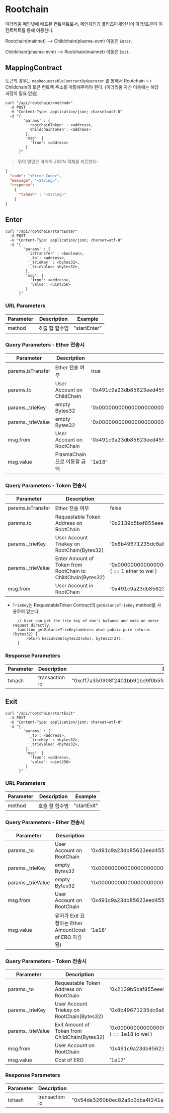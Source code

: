 # Rootchain

이더리움 메인넷에 배포된 컨트렉트로서, 메인체인과 플라즈마체인사이 이더/토큰이 이 컨트렉트를 통해 이동한다.

Rootchain(mainnet) --> Childchain(plasma-evm) 이동은 `Enter`.

Childchain(plasma-evm) --> Rootchain(mainnet) 이동은 `Exit`.


## MappingContract 
토큰의 경우는 `mapRequestableContractByOperator` 를 통해서 Rootchain <-> Childchain의 토큰 컨트렉 주소를 매핑해주어야 한다.
(이더리움 자산 이동에는 해당 과정이 필요 없음)

```shell
curl "/api/rootchain/<method>"
  -X POST
  -H "Content-Type: application/json; charset=utf-8"
  -d "{
        'params' : {
          'rootchainToken' : <address>,
          'childchainToken': <address>
         },
         'msg': {
           'from': <address>
         }
      }"
```

> 위의 명령은 아래의 JSON 객체를 리턴한다:

```json
{
  "code": "<Error_Code>",
  "message": "<String>",
  "response":
    {
      "txhash" : "<String>"
    }  
}
```

## Enter

```shell
curl "/api/rootchain/startEnter"
  -X POST
  -H "Content-Type: application/json; charset=utf-8"
  -d "{
        'params' : {
          'isTransfer' : <boolean>,
          '_to': <address>,
          '_trieKey' : <bytes32>,
          '_trieValue: <bytes32>,
         },
         'msg': {
           'from': <address>,
           'value': <uint256>
         }
      }"
```

### URL Parameters

Parameter |  Description | Example
--------- |  ----------- | -----------
method | 호출 할 함수명 | "startEnter"

### Query Parameters - Ether 전송시

Parameter |  Description | Example
--------- |  ----------- | -----------
params.isTransfer |  Ether 전송 여부 | true
params.to |  User Account on ChildChain | '0x491c9a23db85623eed455a8efdd6aba9b911c5df'
params._trieKey | empty Bytes32 | '0x0000000000000000000000000000000000000000000000000000000000000000'
params._trieValue | empty Bytes32 | '0x0000000000000000000000000000000000000000000000000000000000000000'
msg.from | User Account on RootChain | '0x491c9a23db85623eed455a8efdd6aba9b911c5df'
msg.value | PlasmaChain으로 이동할 금액 | '1e18'

### Query Parameters - Token 전송시

Parameter |  Description | Example
--------- |  ----------- | -----------
params.isTransfer |  Ether 전송 여부 | false
params.to | Requestable Token Address on RootChain | '0x2139b5baf855eee55cdb5f19df50583585581ead'
params._trieKey | User Account Triekey on RootChain(Bytes32) | '0x8b49671235dc6a8145169c5ded903d7f561803b04a91f606e657452210902722'
params._trieValue | Enter Amount of Token from RootChain to ChildChain(Bytes32) | '0x0000000000000000000000000000000000000000000000000de0b6b3a7640000' ( == 1 ether to wei )
msg.from |  User Account in RootChain | '0x491c9a23db85623eed455a8efdd6aba9b911c5df'

- `TrieKey`는 RequestableToken Contract의 `getBalanceTrieKey` method를 사용하여 얻는다.
    ```Solidity
      // User can get the trie key of one's balance and make an enter request directly.
      function getBalanceTrieKey(address who) public pure returns (bytes32) {
          return keccak256(bytes32(who), bytes32(2));
      }
    ```

### Response Parameters

Parameter |  Description | Example
--------- |  ----------- | -----------
txhash | transaction id | "0xcff7a350908f2401bb91bd9f0b5fc572fce0e5de0e3c3eaa3b9556e41453afb3"


## Exit

```shell
curl "/api/rootchain/startExit"
  -X POST
  -H "Content-Type: application/json; charset=utf-8"
  -d "{
        'params' : {
          '_to': <address>,
          '_trieKey' : <bytes32>,
          '_trieValue: <bytes32>,
         },
         'msg': {
           'from': <address>,
           'value': <uint256>
         }
      }"
```

### URL Parameters

Parameter |  Description | Example
--------- |  ----------- | -----------
method | 호출 할 함수명 | "startExit"

### Query Parameters - Ether 전송시

Parameter |  Description | Example
--------- |  ----------- | -----------
params._to |  User Account on RootChain | '0x491c9a23db85623eed455a8efdd6aba9b911c5df'
params._trieKey | empty Bytes32 | '0x0000000000000000000000000000000000000000000000000000000000000000'
params._trieValue | empty Bytes32 | '0x0000000000000000000000000000000000000000000000000000000000000000'
msg.from |  User Account on RootChain | '0x491c9a23db85623eed455a8efdd6aba9b911c5df'
msg.value | 유저가 Exit 요청하는 Ether Amount(cost of ERO 차감됨) | '1e18'

### Query Parameters - Token 전송시

Parameter |  Description | Example
--------- |  ----------- | -----------
params._to | Requestable Token Address on RootChain | '0x2139b5baf855eee55cdb5f19df50583585581ead'
params._trieKey | User Account Triekey on RootChain(Bytes32) | '0x8b49671235dc6a8145169c5ded903d7f561803b04a91f606e657452210902722'
params._trieValue | Exit Amount of Token from ChildChain(Bytes32) | '0x0000000000000000000000000000000000000000000000000de0b6b3a7640000' ( == 1e18 to wei )
msg.from |  User Account on RootChain | '0x491c9a23db85623eed455a8efdd6aba9b911c5df'
msg.value | Cost of ERO | '1e17'

### Response Parameters

Parameter |  Description | Example
--------- |  ----------- | -----------
txhash | transaction id | "0x54de3260b0ec82a5c0dba4f241a4ecc20fec8a03c2f2ffa9c0410035a55a2932"